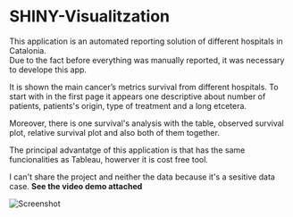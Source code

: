 # SHINY-Visualitzation

This application is an automated reporting solution of different hospitals in Catalonia.  
Due to the fact before everything was manually reported, 
it was necessary to develope this app. 

It is shown the main cancer’s metrics survival from different hospitals.
To start with in the first page it appears one descriptive about number of patients, 
patients's origin, type of treatment and a long etcetera.

Moreover, there is one survival's analysis with the table, 
observed survival plot, relative survival plot and also both of them together. 

The principal advantatge of this application is that has the same funcionalities 
as Tableau, howerver it is cost free tool. 

I can't share the project and neither the data because it's a sesitive data case. 
**See the video demo attached**

![Screenshot]([https://github.com/emmAnalyticsCoach/SHINY-Visualitzation/blob/main/shiny_presentation.pdf](https://github.com/emmAnalyticsCoach/SHINY-Visualitzation/blob/main/Screen%20Shot%202022-11-06%20at%2014.55.41.png))

